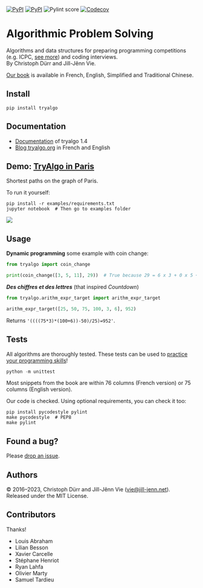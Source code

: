 [![PyPI](https://img.shields.io/pypi/v/tryalgo.svg)](https://pypi.python.org/pypi/tryalgo/)
[![PyPI](https://img.shields.io/pypi/pyversions/tryalgo.svg)](https://pypi.python.org/pypi/tryalgo/)
![Pylint score](https://mperlet.github.io/pybadge/badges/10.svg)
[![Codecov](https://img.shields.io/codecov/c/github/jilljenn/tryalgo.svg)](https://codecov.io/gh/jilljenn/tryalgo/)

# Algorithmic Problem Solving

Algorithms and data structures for preparing programming competitions (e.g. ICPC, [see more](https://tryalgo.org/contests/)) and coding interviews.  
By Christoph Dürr and Jill-Jênn Vie.

[Our book](https://tryalgo.org/book) is available in French, English, Simplified and Traditional Chinese.

## Install

    pip install tryalgo

## Documentation

- [Documentation](http://jilljenn.github.io/tryalgo/) of tryalgo 1.4
- [Blog tryalgo.org](http://tryalgo.org) in French and English

## Demo: [TryAlgo in Paris](http://nbviewer.jupyter.org/github/jilljenn/tryalgo/blob/master/examples/TryAlgo%20Maps%20in%20Paris.ipynb)

Shortest paths on the graph of Paris.

To run it yourself:

    pip install -r examples/requirements.txt
	jupyter notebook  # Then go to examples folder

<a href="http://nbviewer.jupyter.org/github/jilljenn/tryalgo/blob/master/examples/TryAlgo%20Maps%20in%20Paris.ipynb"><img src="http://tryalgo.org/static/paris.png" /></a>

## Usage

**Dynamic programming** some example with coin change:

```python
from tryalgo import coin_change

print(coin_change([3, 5, 11], 29))  # True because 29 = 6 x 3 + 0 x 5 + 1 x 11
```

***Des chiffres et des lettres*** (that inspired *Countdown*)

```python
from tryalgo.arithm_expr_target import arithm_expr_target

arithm_expr_target([25, 50, 75, 100, 3, 6], 952)
```

Returns `'((((75*3)*(100+6))-50)/25)=952'`.

## Tests

All algorithms are thoroughly tested. These tests can be used to [practice your programming skills](https://tryalgo.org/en/miscellaneous/2019/08/10/how-to-practice-algorithms-with-tryalgo/)!

```python
python -m unittest
```

Most snippets from the book are within 76 columns (French version) or 75 columns (English version).

Our code is checked. Using optional requirements, you can check it too:

    pip install pycodestyle pylint
    make pycodestyle  # PEP8
	make pylint

## Found a bug?

Please [drop an issue](https://github.com/jilljenn/tryalgo/issues).

## Authors

© 2016–2023, Christoph Dürr and Jill-Jênn Vie (vie@jill-jenn.net).  
Released under the MIT License.

## Contributors

Thanks!

- Louis Abraham
- Lilian Besson
- Xavier Carcelle
- Stéphane Henriot
- Ryan Lahfa
- Olivier Marty
- Samuel Tardieu
